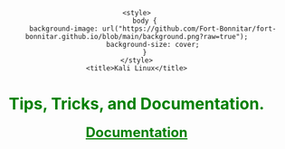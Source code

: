 <html>
<head>
	
	<style>
		body {
			background-image: url("https://github.com/Fort-Bonnitar/fort-bonnitar.github.io/blob/main/background.png?raw=true");
			background-size: cover;
		}
	</style>
	<title>Kali Linux</title>
</head>
<body style="text-align:center;">
	<script src="jquery-1.12.4.min.js"></script>
	<h1 style="color:green;">Tips, Tricks, and Documentation.</h1>
	<p id="GFG_UP" style="font-size: 19px; font-weight: bold;"></p>
	<a href="https://139-144-60-176.ip.linodeusercontent.com:3000/demos/butcher/index.html" style="color: green; font-size: 24px; font-weight: bold;">Documentation</a>
	<p id="GFG_DOWN" style="color: ; font-size: 24px; font-weight: bold;"></p>
	<script>
		var el_up = document.getElementById("GFG_UP");
		var el_down = document.getElementById("GFG_DOWN");
		el_up.innerHTML = "An easy way to find resources such as tips, tutorials, documentation, etc all in one place.";
	</script>
</body>
</html>
